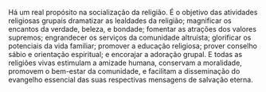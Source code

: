 Há um real propósito na socialização da religião. É o objetivo das atividades religiosas grupais dramatizar as lealdades da religião; magnificar os encantos da verdade, beleza, e bondade; fomentar as atrações dos valores supremos; engrandecer os serviços da comunidade altruísta; glorificar os potenciais da vida familiar; promover a educação religiosa; prover conselho sábio e orientação espiritual; e encorajar a adoração grupal. E todas as religiões vivas estimulam a amizade humana, conservam a moralidade, promovem o bem-estar da comunidade, e facilitam a disseminação do evangelho essencial das suas respectivas mensagens de salvação eterna.